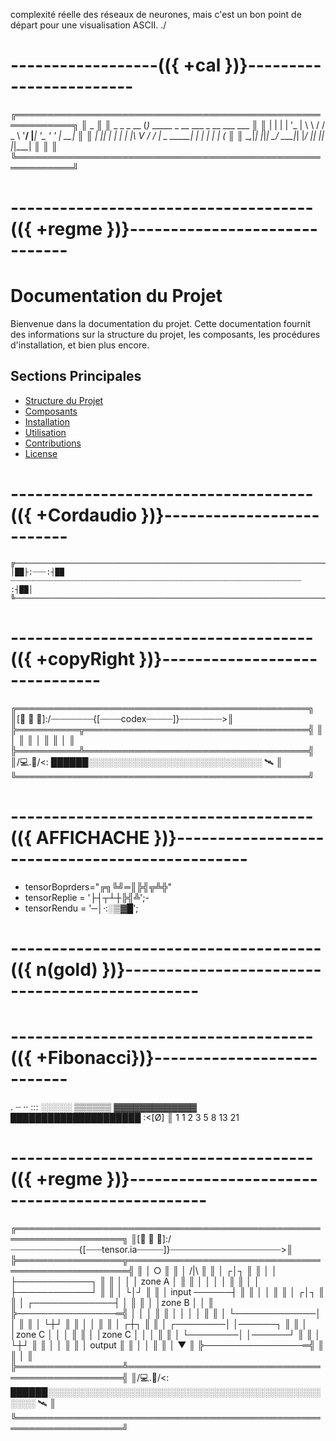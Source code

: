complexité réelle des réseaux de neurones, mais c'est un bon point de départ pour une visualisation ASCII.
./
# ------------------(({ +cal })}------------------------
╔═══════════════════════════════════════════════════════════╗
║               _                                           ║
║   _   _ _ __ (_)_   _____ _ __ ___       _ __ ___   ___   ║
║  | | | | '_ \| \ \ / / _ \ '__/ __|_____| '_ ' _' \| __|  ║
║  | |_| | | | | |\ V /  __/ |  \__ \_____| | | | | | (__   ║
║   \__,_|_| |_|_| \_/ \___|_|  |___/     |_| |_| |_|\___|  ║
║                                                           ║
╚═══════════════════════════════════════════════════════════╝
# -------------------------------------(({ +regme })}------------------------------
# Documentation du Projet

Bienvenue dans la documentation du projet. Cette documentation fournit des informations sur la structure du projet, les composants, les procédures d'installation, et bien plus encore.

## Sections Principales

- [Structure du Projet](structure.md)
- [Composants](components.md)
- [Installation](installation.md)
- [Utilisation](usage.md)
- [Contributions](contributing.md)
- [License](license.md)

# -------------------------------------(({ +Cordaudio })}-------------------------- 
```
╔──────────────────────────────────────────────────────────────────────────────────╗
│██├:┈┈┈:┤██ ┈┈┈┈┈┈┈┈┈┈┈┈┈┈┈┈┈┈┈┈┈┈┈┈┈┈┈┈┈┈┈┈┈┈┈┈┈┈┈┈┈┈┈┈┈┈┈┈┈┈┈┈┈┈┈┈┈┈┈┈┈┈┈┈┈ :┤██│
╚──────────────────────────────────────────────────────────────────────────────────╝
```
# -------------------------------------(({ +copyRight })}------------------------------

╔═══════════════════════════════════════════════╗
║[📗 📕 📒]:/┈┈┈┈┈┈┈┈{[┈┈┈┈codex┈┈┈┈┈]}┈┈┈┈┈┈┈┈>║   
╠══════════╦════════════════════════════════════╣
║          │                                    ║
║          │                                    ║
║          │                                    ║
╠══════════╩════════════════════════════════════╣
║/💻.📡/<: ██████░░░░░░░░░░░░░░░░░░░░░░░░░░░░ 🛰 ║
╚═══════════════════════════════════════════════╝

# -------------------------------------(({ AFFICHACHE })}-----------------------------------------------
- tensorBoprders="╔╗╚╝═║╠╣╦╩╬"
- tensorReplie = '├┤┬┴┼╠╣╩';-
- tensorRendu = '─│·:░▒▓█';  

# --------------------------------------(({ n(gold) })}-----------------------------------------------
# -------------------------------------(({ +Fibonacci})}---------------------------
. ┈ ·· ::: ░░░░░ ▒▒▒▒▒▒ ▓▓▓▓▓▓▓▓▓▓▓▓▓ █████████████████████ :<[Ø] ║
1 1 2   3    5     8          13              21  
# -------------------------------------(({ +regme })}-----------------------------------------------
╔═══════════════════════════════════════════════════════════════════╗
║[📗 📕 📒]:/┈┈┈┈┈┈┈┈┈┈┈┈┈{[┈┈┈tensor.ia┈┈┈┈┈]}┈┈┈┈┈┈┈┈┈┈┈┈┈┈┈┈┈┈┈┈┈>║   
╠═════════════════╦══════════════════════════════════════════════════╣
║                 │                      ○                           ║
║                 │                     /|\                          ║
║                 │                     ┌│┐                          ║
║                 │                     │ ├────────────┐             ║
║                 │                     │ │    zone A  │             ║
║                 │                     │ │            │             ║
║                 │                     │ ├────────────┘             ║
║                 │                     └│┘                          ║
║                 │       input    ──────┤                           ║
║                 │                      │                             ║
║                 │                     ┌│┐                          ║
║                 │       ┌─────────────┤ │                          ║
║                 │       │zone B       │ │                          ║
╠────────────────═╣       │             │ │                          ║
║                 │       │             │ │                          ║
║                 │       └─────────────│ │                          ║
║                 │                     └┼┘                          ║
║                 │                      │                           ║
║                 │                     ┌┼┐                          ║
║                 │            ┌────────│ │──────┐                   ║
║                 │            │zone C  │ │      │                   ║
║                 │            │zone C  │ │      │                   ║
║                 │            └────────│ │──────┘                   ║
║                 │                     └┼┘                          ║
║                 │                      │                           ║
║                 │                    output                        ║
║                 │                      │                           ║
║                 │                      ▼                           ║
╠────────────────═╣                                                  ║
║                 │                                                  ║
╠═════════════════╩═════════════════════════════════════════════════╣
║/💻.📡/<: ██████░░░░░░░░░░░░░░░░░░░░░░░░░░░░░░░░░░░░░░░░░░░░░░░░ 🛰 ║
╚═══════════════════════════════════════════════════════════════════╝
